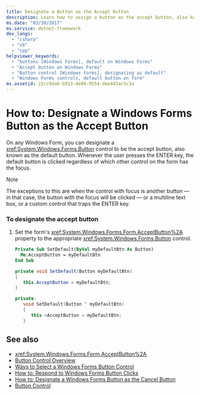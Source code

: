 ```yaml
---
title: Designate a Button as the Accept Button
description: Learn how to assign a button as the accept button, also known as a default button on any windows form. 
ms.date: "03/30/2017"
ms.service: dotnet-framework
dev_langs: 
  - "csharp"
  - "vb"
  - "cpp"
helpviewer_keywords: 
  - "buttons [Windows Forms], default on Windows Forms"
  - "Accept button on Windows Forms"
  - "Button control [Windows Forms], designating as default"
  - "Windows Forms controls, default button on form"
ms.assetid: 22cc9da6-b913-4e04-9554-dee443ac5c3a
---
```

# How to: Designate a Windows Forms Button as the Accept Button

On any Windows Form, you can designate a <xref:System.Windows.Forms.Button> control to be the accept button, also known as the default button. Whenever the user presses the ENTER key, the default button is clicked regardless of which other control on the form has the focus.

> [!NOTE]
> The exceptions to this are when the control with focus is another button — in that case, the button with the focus will be clicked — or a multiline text box, or a custom control that traps the ENTER key.

### To designate the accept button

1. Set the form's <xref:System.Windows.Forms.Form.AcceptButton%2A> property to the appropriate <xref:System.Windows.Forms.Button> control.

    ```vb
    Private Sub SetDefault(ByVal myDefaultBtn As Button)
      Me.AcceptButton = myDefaultBtn
    End Sub
    ```

    ```csharp
    private void SetDefault(Button myDefaultBtn)
    {
       this.AcceptButton = myDefaultBtn;
    }
    ```

    ```cpp
    private:
       void SetDefault(Button ^ myDefaultBtn)
       {
          this->AcceptButton = myDefaultBtn;
       }
    ```

## See also

- <xref:System.Windows.Forms.Form.AcceptButton%2A>
- [Button Control Overview](button-control-overview-windows-forms.md)
- [Ways to Select a Windows Forms Button Control](ways-to-select-a-windows-forms-button-control.md)
- [How to: Respond to Windows Forms Button Clicks](how-to-respond-to-windows-forms-button-clicks.md)
- [How to: Designate a Windows Forms Button as the Cancel Button](how-to-designate-a-windows-forms-button-as-the-cancel-button.md)
- [Button Control](button-control-windows-forms.md)
